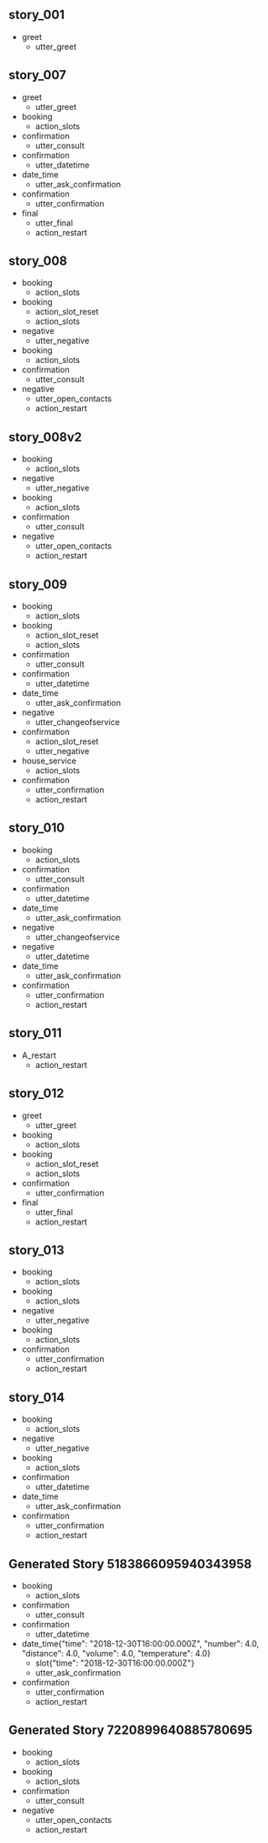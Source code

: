 ## story_001
* greet
   - utter_greet

## story_007
* greet
   - utter_greet
* booking
   - action_slots
* confirmation
   - utter_consult
* confirmation
   - utter_datetime
* date_time
   - utter_ask_confirmation
* confirmation
   - utter_confirmation
* final
   - utter_final
   - action_restart

## story_008
* booking
   - action_slots
* booking
   - action_slot_reset
   - action_slots
* negative
   - utter_negative
* booking
   - action_slots
* confirmation
   - utter_consult   
* negative
   - utter_open_contacts
   - action_restart

## story_008v2
* booking
   - action_slots
* negative
   - utter_negative
* booking
   - action_slots
* confirmation
   - utter_consult   
* negative
   - utter_open_contacts
   - action_restart

## story_009
* booking
   - action_slots
* booking
   - action_slot_reset
   - action_slots
* confirmation
   - utter_consult
* confirmation
   - utter_datetime
* date_time
   - utter_ask_confirmation
* negative
   - utter_changeofservice
* confirmation
   - action_slot_reset
   - utter_negative
* house_service
   - action_slots
* confirmation
   - utter_confirmation
   - action_restart

## story_010
* booking
   - action_slots
* confirmation
   - utter_consult
* confirmation
   - utter_datetime
* date_time
   - utter_ask_confirmation
* negative
   - utter_changeofservice
* negative
   - utter_datetime
* date_time
   - utter_ask_confirmation
* confirmation
   - utter_confirmation
   - action_restart

## story_011
* A_restart
   - action_restart

## story_012
* greet
   - utter_greet
* booking
   - action_slots
* booking
   - action_slot_reset
   - action_slots
* confirmation
   - utter_confirmation
* final
   - utter_final
   - action_restart

## story_013
* booking
   - action_slots
* booking
   - action_slots
* negative
   - utter_negative
* booking
   - action_slots
* confirmation
   - utter_confirmation
   - action_restart

## story_014
* booking
   - action_slots
* negative
   - utter_negative
* booking
   - action_slots
* confirmation
   - utter_datetime
* date_time
   - utter_ask_confirmation
* confirmation
   - utter_confirmation
   - action_restart

## Generated Story 5183866095940343958
* booking
    - action_slots
* confirmation
    - utter_consult
* confirmation
    - utter_datetime
* date_time{"time": "2018-12-30T16:00:00.000Z", "number": 4.0, "distance": 4.0, "volume": 4.0, "temperature": 4.0}
    - slot{"time": "2018-12-30T16:00:00.000Z"}
    - utter_ask_confirmation
* confirmation
    - utter_confirmation
    - action_restart

## Generated Story 7220899640885780695
* booking
    - action_slots
* booking
    - action_slots
* confirmation
    - utter_consult
* negative
    - utter_open_contacts
    - action_restart
